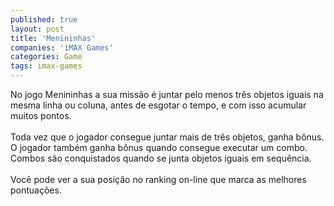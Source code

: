 ```yaml
---
published: true
layout: post
title: 'Menininhas'
companies: 'iMAX Games'
categories: Game
tags: imax-games
---
```

No jogo Menininhas a sua miss&atilde;o &eacute; juntar pelo menos tr&ecirc;s objetos iguais na mesma linha ou coluna, antes de esgotar o tempo, e  com isso acumular muitos pontos. <br /><br />Toda vez que o jogador consegue juntar mais de tr&ecirc;s objetos, ganha b&ocirc;nus. O jogador tamb&eacute;m ganha b&ocirc;nus quando consegue executar um combo. Combos s&atilde;o conquistados quando se junta objetos iguais em sequ&ecirc;ncia.<br /><br />Voc&ecirc; pode ver a sua posi&ccedil;&atilde;o no ranking on-line que marca as melhores pontua&ccedil;&otilde;es.